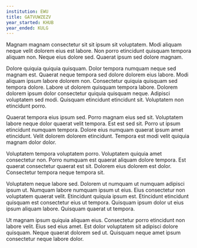 ```yaml
---
institution: EWU
title: GATVUWZEZV
year_started: KHUB
year_ended: KULG
---
```


Magnam magnam consectetur sit sit ipsum sit voluptatem. Modi aliquam neque velit dolorem eius est labore. Non porro etincidunt quisquam tempora aliquam non. Neque eius dolore sed. Quaerat ipsum sed dolore magnam.

Dolore quiquia quiquia quisquam. Dolor tempora numquam neque sed magnam est. Quaerat neque tempora sed dolore dolorem eius labore. Modi aliquam ipsum labore dolorem non. Consectetur quiquia quisquam sed tempora dolore. Labore ut dolorem quisquam tempora labore. Dolorem dolorem ipsum dolor consectetur quiquia quisquam neque. Adipisci voluptatem sed modi. Quisquam etincidunt etincidunt sit. Voluptatem non etincidunt porro.

Quaerat tempora eius ipsum sed. Porro magnam eius sed sit. Voluptatem labore neque dolor quaerat velit tempora. Est est sed sit. Porro ut ipsum etincidunt numquam tempora. Dolore eius numquam quaerat ipsum amet etincidunt. Velit dolorem dolorem etincidunt. Tempora est modi velit quiquia magnam dolor dolor.

Voluptatem tempora voluptatem porro. Voluptatem quiquia amet consectetur non. Porro numquam est quaerat aliquam dolore tempora. Est quaerat consectetur quaerat est sit. Dolorem eius dolorem est dolor. Consectetur tempora neque tempora sit.

Voluptatem neque labore sed. Dolorem ut numquam ut numquam adipisci ipsum ut. Numquam labore numquam ipsum ut eius. Eius consectetur non voluptatem quaerat velit. Etincidunt quiquia ipsum est. Etincidunt etincidunt quisquam est consectetur eius ut tempora. Quisquam ipsum dolor ut eius ipsum aliquam labore. Quisquam quaerat ut tempora.

Ut magnam ipsum quiquia aliquam eius. Consectetur porro etincidunt non labore velit. Eius sed eius amet. Est dolor voluptatem sit adipisci dolore quisquam. Neque quaerat dolorem sed ut. Quisquam neque amet ipsum consectetur neque labore dolor.
    